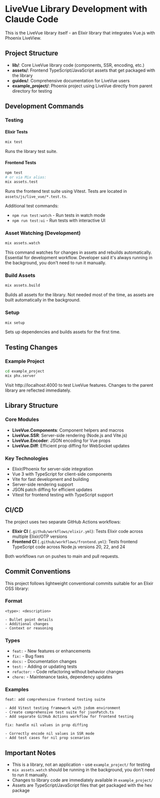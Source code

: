 # LiveVue Library Development with Claude Code

This is the LiveVue library itself - an Elixir library that integrates Vue.js with Phoenix LiveView.

## Project Structure

- **lib/**: Core LiveVue library code (components, SSR, encoding, etc.)
- **assets/**: Frontend TypeScript/JavaScript assets that get packaged with the library
- **guides/**: Comprehensive documentation for LiveVue users
- **example_project/**: Phoenix project using LiveVue directly from parent directory for testing

## Development Commands

### Testing

#### Elixir Tests
```bash
mix test
```
Runs the library test suite.

#### Frontend Tests
```bash
npm test
# or via Mix alias:
mix assets.test
```
Runs the frontend test suite using Vitest. Tests are located in `assets/js/live_vue/*.test.ts`.

Additional test commands:
- `npm run test:watch` - Run tests in watch mode
- `npm run test:ui` - Run tests with interactive UI

### Asset Watching (Development)
```bash
mix assets.watch
```
This command watches for changes in assets and rebuilds automatically. Essential for development workflow. Developer said it's always running in the background, you don't need to run it manually.

### Build Assets
```bash
mix assets.build
```
Builds all assets for the library. Not needed most of the time, as assets are built automatically in the background.

### Setup
```bash
mix setup
```
Sets up dependencies and builds assets for the first time.

## Testing Changes

### Example Project
```bash
cd example_project
mix phx.server
```
Visit http://localhost:4000 to test LiveVue features. Changes to the parent library are reflected immediately.

## Library Structure

### Core Modules
- **LiveVue.Components**: Component helpers and macros
- **LiveVue.SSR**: Server-side rendering (Node.js and Vite.js)
- **LiveVue.Encoder**: JSON encoding for Vue props
- **LiveVue.Diff**: Efficient prop diffing for WebSocket updates

### Key Technologies
- Elixir/Phoenix for server-side integration
- Vue 3 with TypeScript for client-side components
- Vite for fast development and building
- Server-side rendering support
- JSON patch diffing for efficient updates
- Vitest for frontend testing with TypeScript support

## CI/CD

The project uses two separate GitHub Actions workflows:

- **Elixir CI** (`.github/workflows/elixir.yml`): Tests Elixir code across multiple Elixir/OTP versions
- **Frontend CI** (`.github/workflows/frontend.yml`): Tests frontend TypeScript code across Node.js versions 20, 22, and 24

Both workflows run on pushes to main and pull requests.

## Commit Conventions

This project follows lightweight conventional commits suitable for an Elixir OSS library:

### Format
```
<type>: <description>

- Bullet point details
- Additional changes
- Context or reasoning
```

### Types
- `feat:` - New features or enhancements
- `fix:` - Bug fixes
- `docs:` - Documentation changes
- `test:` - Adding or updating tests
- `refactor:` - Code refactoring without behavior changes
- `chore:` - Maintenance tasks, dependency updates

### Examples
```
feat: add comprehensive frontend testing suite

- Add Vitest testing framework with jsdom environment
- Create comprehensive test suite for jsonPatch.ts
- Add separate GitHub Actions workflow for frontend testing
```

```
fix: handle nil values in prop diffing

- Correctly encode nil values in SSR mode
- Add test cases for nil prop scenarios
```

## Important Notes

- This is a library, not an application - use `example_project/` for testing
- `mix assets.watch` should be running in the background, you don't need to run it manually.
- Changes to library code are immediately available in `example_project/`
- Assets are TypeScript/JavaScript files that get packaged with the hex package